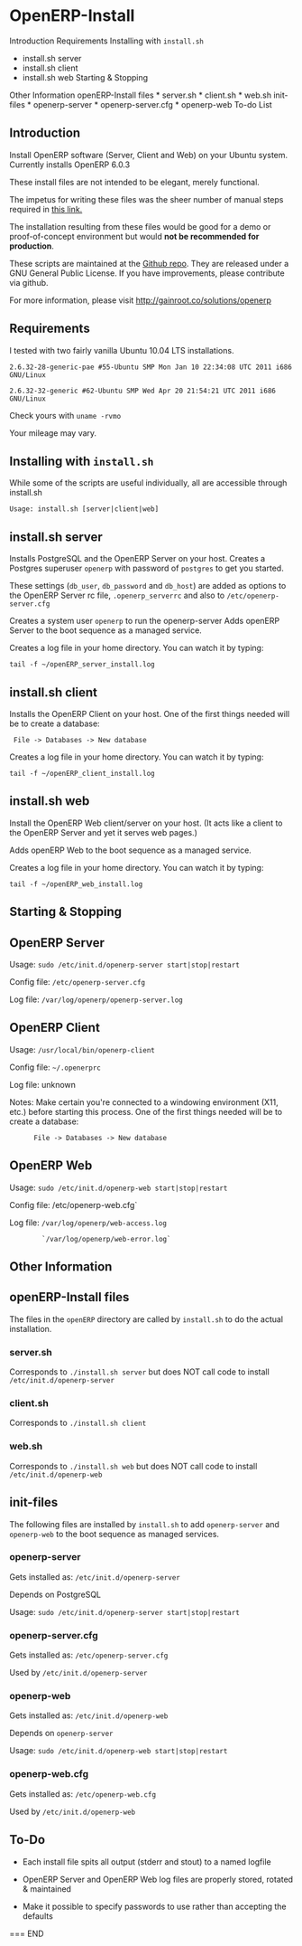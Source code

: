 OpenERP-Install
===============

  Introduction
  Requirements
  Installing with `install.sh`
   * install.sh server
   * install.sh client
   * install.sh web
  Starting & Stopping

  Other Information
    openERP-Install files
     * server.sh
     * client.sh
     * web.sh
    init-files
     * openerp-server
     * openerp-server.cfg
     * openerp-web
    To-do List

Introduction
------------
Install OpenERP software (Server, Client and Web) on your Ubuntu system.
Currently installs OpenERP 6.0.3

These install files are not intended to be elegant, merely functional.

The impetus for writing these files was the sheer number of manual steps required
in [this link.](http://doc.openerp.com/v6.0/install/index.html#installation-link)

The installation resulting from these files would be good for a demo or
proof-of-concept environment but would __not be recommended for production__.

These scripts are maintained at the
[Github repo](https://github.com/gainroot/OpenERP-Install). They are released
under a GNU General Public License. If you have improvements,
please contribute via github.

For more information, please visit http://gainroot.co/solutions/openerp

Requirements
------------
I tested with two fairly vanilla Ubuntu 10.04 LTS installations.

`2.6.32-28-generic-pae #55-Ubuntu SMP Mon Jan 10 22:34:08 UTC 2011 i686 GNU/Linux`

`2.6.32-32-generic #62-Ubuntu SMP Wed Apr 20 21:54:21 UTC 2011 i686 GNU/Linux`

Check yours with `uname -rvmo`

Your mileage may vary.

Installing with `install.sh`
----------------------------

While some of the scripts are useful individually, all are accessible through
install.sh

`Usage: install.sh [server|client|web]`

## install.sh server

Installs PostgreSQL and the OpenERP Server on your host. Creates a Postgres
superuser `openerp` with password of `postgres` to get you
started. 

These settings (`db_user`, `db_password` and `db_host`) are added as options
to the OpenERP Server rc file, `.openerp_serverrc` and also
to `/etc/openerp-server.cfg`

Creates a system user `openerp` to run the openerp-server
Adds openERP Server to the boot sequence as a managed service.

Creates a log file in your home directory. You can watch it by typing:

	tail -f ~/openERP_server_install.log

## install.sh client

Installs the OpenERP Client on your host. One of the first things needed
will be to create a database:

	 File -> Databases -> New database

Creates a log file in your home directory. You can watch it by typing:

	tail -f ~/openERP_client_install.log

## install.sh web

Install the OpenERP Web client/server on your host. (It acts like a client
to the OpenERP Server and yet it serves web pages.)

Adds openERP Web to the boot sequence as a managed service.

Creates a log file in your home directory. You can watch it by typing:

	tail -f ~/openERP_web_install.log

Starting & Stopping
-------------------

## OpenERP Server

Usage:		`sudo /etc/init.d/openerp-server start|stop|restart`

Config file:	`/etc/openerp-server.cfg`

Log file:	`/var/log/openerp/openerp-server.log`


## OpenERP Client

Usage:		`/usr/local/bin/openerp-client`

Config file:	`~/.openerprc`

Log file:	unknown

Notes:		Make certain you're connected to a windowing environment
		(X11, etc.) before starting this process.
		One of the first things needed will be to create a database:

		  File -> Databases -> New database

## OpenERP Web

Usage:		`sudo /etc/init.d/openerp-web start|stop|restart`

Config file:	/etc/openerp-web.cfg`

Log file:	`/var/log/openerp/web-access.log`

    		`/var/log/openerp/web-error.log`

Other Information
-----------------

## openERP-Install files

The files in the `openERP` directory are called by `install.sh` to do the
actual installation.

### server.sh

Corresponds to `./install.sh server` but does NOT call code to install
`/etc/init.d/openerp-server`

### client.sh

Corresponds to `./install.sh client`

### web.sh

Corresponds to `./install.sh web` but does NOT call code to install
`/etc/init.d/openerp-web`

## init-files

The following files are installed by `install.sh` to add `openerp-server`
and `openerp-web` to the boot sequence as managed services.

### openerp-server

Gets installed as: `/etc/init.d/openerp-server`

Depends on PostgreSQL

Usage:		`sudo /etc/init.d/openerp-server start|stop|restart`

### openerp-server.cfg

Gets installed as: `/etc/openerp-server.cfg`

Used by `/etc/init.d/openerp-server`

### openerp-web

Gets installed as: `/etc/init.d/openerp-web`

Depends on `openerp-server`

Usage:		`sudo /etc/init.d/openerp-web start|stop|restart`

### openerp-web.cfg

Gets installed as: `/etc/openerp-web.cfg`

Used by `/etc/init.d/openerp-web`


## To-Do

* Each install file spits all output (stderr and stout) to a named logfile

* OpenERP Server and OpenERP Web log files are properly stored, rotated & maintained

* Make it possible to specify passwords to use rather than accepting the defaults

===
END
